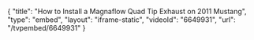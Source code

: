 {
    "title": "How to Install a Magnaflow Quad Tip Exhaust on 2011 Mustang",
    "type": "embed",
    "layout": "iframe-static",
    "videoId": "6649931",
    "url": "\/tvpembed\/6649931"
}